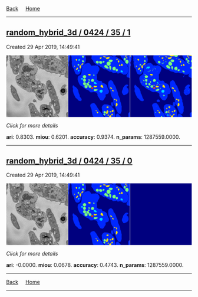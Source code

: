 
[Back](..)&nbsp;&nbsp;&nbsp;&nbsp;&nbsp;[Home](https://leapmanlab.github.io/snapshots)

---

<div class="summary"><a href="1"><h2>random_hybrid_3d / 0424 / 35 / 1</h2></a><p>Created 29 Apr 2019, 14:49:41
</p><a href="1"><img src="1/media/summary.png" align="center"></a><p>
<i>Click for more details</i>
</p></div>

**ari**: 0.8303. **miou**: 0.6201. **accuracy**: 0.9374. **n_params**: 1287559.0000. 

---

<div class="summary"><a href="0"><h2>random_hybrid_3d / 0424 / 35 / 0</h2></a><p>Created 29 Apr 2019, 14:49:41
</p><a href="0"><img src="0/media/summary.png" align="center"></a><p>
<i>Click for more details</i>
</p></div>

**ari**: -0.0000. **miou**: 0.0678. **accuracy**: 0.4743. **n_params**: 1287559.0000. 

---

[Back](..)&nbsp;&nbsp;&nbsp;&nbsp;&nbsp;[Home](https://leapmanlab.github.io/snapshots)

---